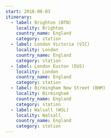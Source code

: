 ```yaml
---
start: 2018-08-03
itinerary:
  - label: Brighton (BTN)
    locality: Brighton
    country_name: England
    category: station
  - label: London Victoria (VIC)
    locality: London
    country_name: England
    category: station
  - label: London Euston (EUS)
    locality: London
    country_name: England
    category: station
  - label: Birmingham New Street (BHM)
    locality: Birmingham
    country_name: England
    category: station
  - label: Walsall (WSL)
    locality: Walsall
    country_name: England
    category: station
---
```

